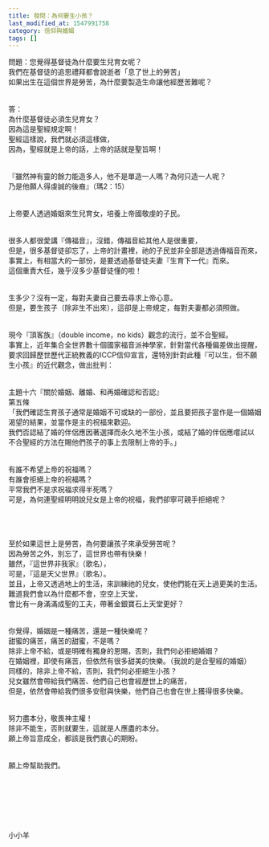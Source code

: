 ```yaml
---
title: 發問：為何要生小孩？
last_modified_at: 1547991758
category: 信仰與婚姻
tags: []
---
```


<p>問題：您覺得基督徒為什麼要生兒育女呢？<br/>我們在基督徒的追思禮拜都會說逝者「息了世上的勞苦」<br/>如果出生在這個世界是勞苦，為什麼要製造生命讓他經歷苦難呢？<br/><!--more--> <br/><br/>答：<br/>為什麼基督徒必須生兒育女？<br/>因為這是聖經規定啊！<br/>聖經這樣說，我們就必須這樣做，<br/>因為，聖經就是上帝的話，上帝的話就是聖旨啊！<br/><br/> <br/>『雖然神有靈的餘力能造多人，他不是單造一人嗎？為何只造一人呢？<br/>乃是他願人得虔誠的後裔』（瑪2：15）<br/><br/> <br/>上帝要人透過婚姻來生兒育女，培養上帝國敬虔的子民。<br/><br/> <br/>很多人都很愛講『傳福音』，沒錯，傳福音給其他人是很重要，<br/>但是，很多基督徒卻忘了，上帝的計畫裡，祂的子民並非全部是透過傳福音而來，<br/>事實上，有相當大的一部份，是要透過基督徒夫妻『生育下一代』而來。<br/>這個重責大任，幾乎沒多少基督徒懂的啦！<br/> <br/><br/>生多少？沒有一定，每對夫妻自己要去尋求上帝心意。<br/>但是，要生孩子（除非生不出來），這卻是上帝規定，每對夫妻都必須照做。<br/><br/><br/>現今『頂客族』（double income，no kids）觀念的流行，並不合聖經。<br/>事實上，近年集合全世界數十個國家福音派神學家，針對當代各種偏差做出提醒，要求回歸歷世歷代正統教義的ICCP信仰宣言，還特別針對此種『可以生，但不願生小孩』的近代觀念，做出批判：<br/><br/><br/>主題十六『關於婚姻、離婚、和再婚確認和否認』<br/>第五條<br/>「我們確認生育孩子通常是婚姻不可或缺的一部份，並且要把孩子當作是一個婚姻渴望的結果，並當作是主的祝福來歡迎。<br/>我們否認結了婚的伴侶應因著選擇而永久地不生小孩，或結了婚的伴侶應嚐試以<br/>不合聖經的方法在賜他們孩子的事上去限制上帝的手。」<br/><br/><br/>有誰不希望上帝的祝福嗎？<br/>有誰會拒絕上帝的祝福嗎？<br/>平常我們不是求祝福求得半死嗎？<br/>可是，為何連聖經明明說兒女是上帝的祝福，我們卻寧可親手拒絕呢？<br/><br/><br/><br/><br/>至於如果這世上是勞苦，為何要讓孩子來承受勞苦呢？<br/>因為勞苦之外，別忘了，這世界也帶有快樂！<br/>雖然，『這世界非我家』（歌名），<br/>可是，『這是天父世界』（歌名）。<br/>並且，上帝又透過地上的生活，來訓練祂的兒女，使他們能在天上過更美的生活。<br/>難道我們會以為什麼都不會，空空上天堂，<br/>會比有一身滿滿成聖的工夫，帶著金銀寶石上天堂更好？<br/> <br/><br/>你覺得，婚姻是一種痛苦，還是一種快樂呢？<br/>甜蜜的痛苦，痛苦的甜蜜，不是嗎？<br/>除非上帝不給，或是明確有獨身的恩賜，否則，我們何必拒絕婚姻？<br/>在婚姻裡，即使有痛苦，但依然有很多甜美的快樂。（我說的是合聖經的婚姻）<br/>同樣的，除非上帝不給，否則，我們何必拒絕生小孩？<br/>兒女雖然會帶給我們痛苦、他們自己也會經歷世上的痛苦，<br/>但是，依然會帶給我們很多安慰與快樂，他們自己也會在世上獲得很多快樂。<br/><br/><br/>努力盡本分，敬畏神主權！<br/>除非不能生，否則就要生，這就是人應盡的本分。<br/>願上帝旨意成全，都該是我們衷心的期盼。<br/><br/><br/>願上帝幫助我們。<br/><br/> <br/><br/><br/><br/><br/><br/>小小羊<br/><br/><br/><br/><br/><br/><br/></p>